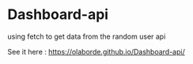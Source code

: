 # Dashboard-api

using fetch to get data from the random user api

See it here : https://olaborde.github.io/Dashboard-api/
